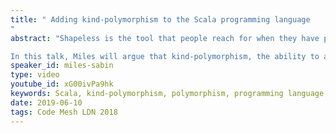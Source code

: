 ```yaml
---
title: " Adding kind-polymorphism to the Scala programming language
"
abstract: "Shapeless is the tool that people reach for when they have problems involving abstraction over data types of different shapes and sizes. But suppose we wanted to support this sort of data type generic programming directly in Scala? What sort of primitive mechanisms would we choose?

In this talk, Miles will argue that kind-polymorphism, the ability to abstract over type constructors of any arity, is one we should give serious consideration to. I will demonstrate a prototype implementation in the Typelevel compiler and show how it can be used to dramatically simplify generic programming in Scala."
speaker_id: miles-sabin
type: video
youtube_id: xG00ivPa9hk
keywords: Scala, kind-polymorphism, polymorphism, programming language, Miles Sabin,
date: 2019-06-10
tags: Code Mesh LDN 2018
---
```



